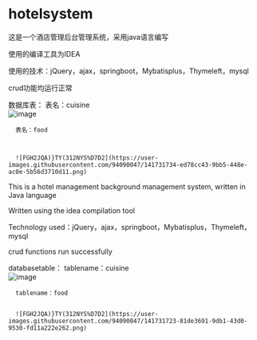 # hotelsystem
这是一个酒店管理后台管理系统，采用java语言编写



使用的编译工具为IDEA



使用的技术：jQuery，ajax，springboot，Mybatisplus，Thymeleft，mysql



crud功能均运行正常



数据库表：
      表名：cuisine        
      ![image](https://user-images.githubusercontent.com/94090047/141731418-2deb84b2-0962-41bc-b856-938c9fcce384.png)
      
      

      表名：food
      
      
      
      ![FGH2JQA)}TY(312NYS%D7D2](https://user-images.githubusercontent.com/94090047/141731734-ed78cc43-9bb5-448e-ac0e-5b56d3710d11.png)

      






This is a hotel management background management system, written in Java language



Written using the idea compilation tool


Technology used：jQuery，ajax，springboot，Mybatisplus，Thymeleft，mysql


crud functions run successfully


databasetable：
      tablename：cuisine  
      ![image](https://user-images.githubusercontent.com/94090047/141731418-2deb84b2-0962-41bc-b856-938c9fcce384.png)
      
      
      tablename：food
      
      
      ![FGH2JQA)}TY(312NYS%D7D2](https://user-images.githubusercontent.com/94090047/141731723-81de3691-9db1-43d0-9530-fd11a222e262.png)
       
       
       
       
      
      
